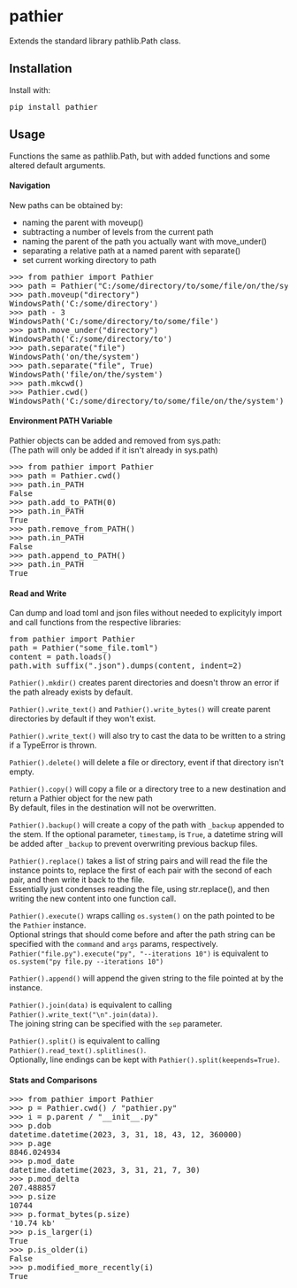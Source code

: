 # pathier

Extends the standard library pathlib.Path class.

## Installation

Install with:

<pre>
pip install pathier
</pre>



## Usage

Functions the same as pathlib.Path, but with added functions and some altered default arguments.<br>

#### Navigation

New paths can be obtained by:<br>
* naming the parent with moveup()
* subtracting a number of levels from the current path
* naming the parent of the path you actually want with move_under()
* separating a relative path at a named parent with separate()
* set current working directory to path
<pre>
>>> from pathier import Pathier
>>> path = Pathier("C:/some/directory/to/some/file/on/the/system")
>>> path.moveup("directory")
WindowsPath('C:/some/directory')
>>> path - 3
WindowsPath('C:/some/directory/to/some/file')
>>> path.move_under("directory")
WindowsPath('C:/some/directory/to')
>>> path.separate("file")
WindowsPath('on/the/system')
>>> path.separate("file", True)
WindowsPath('file/on/the/system')
>>> path.mkcwd()
>>> Pathier.cwd()
WindowsPath('C:/some/directory/to/some/file/on/the/system')
</pre>

#### Environment PATH Variable

Pathier objects can be added and removed from sys.path:<br>
(The path will only be added if it isn't already in sys.path)
<pre>
>>> from pathier import Pathier
>>> path = Pathier.cwd()
>>> path.in_PATH
False
>>> path.add_to_PATH(0)
>>> path.in_PATH
True
>>> path.remove_from_PATH()
>>> path.in_PATH
False
>>> path.append_to_PATH()
>>> path.in_PATH
True
</pre>


#### Read and Write

Can dump and load toml and json files without needed to explicityly import and call functions from the respective libraries:
<pre>
from pathier import Pathier
path = Pathier("some_file.toml")
content = path.loads()
path.with_suffix(".json").dumps(content, indent=2)
</pre>

`Pathier().mkdir()` creates parent directories and doesn't throw an error if the path already exists by default.<br>

`Pathier().write_text()` and `Pathier().write_bytes()` will create parent directories by default if they won't exist.<br>

`Pathier().write_text()` will also try to cast the data to be written to a string if a TypeError is thrown.<br>

`Pathier().delete()` will delete a file or directory, event if that directory isn't empty.<br>

`Pathier().copy()` will copy a file or a directory tree to a new destination and return a Pathier object for the new path<br>
By default, files in the destination will not be overwritten.<br>

`Pathier().backup()` will create a copy of the path with `_backup` appended to the stem.
If the optional parameter, `timestamp`, is `True`, a datetime string will be added after `_backup` to prevent overwriting previous backup files.<br>

`Pathier().replace()` takes a list of string pairs and will read the file the instance points to, replace the first of each pair with the second of each pair, and then write it back to the file.<br>
Essentially just condenses reading the file, using str.replace(), and then writing the new content into one function call.<br>

`Pathier().execute()` wraps calling `os.system()` on the path pointed to be the `Pathier` instance.<br>
Optional strings that should come before and after the path string can be specified with the `command` and `args` params, respectively.<br>
`Pathier("file.py").execute("py", "--iterations 10")` is equivalent to `os.system("py file.py --iterations 10")`<br>

`Pathier().append()` will append the given string to the file pointed at by the instance.<br>

`Pathier().join(data)` is equivalent to calling `Pathier().write_text("\n".join(data))`.<br>
The joining string can be specified with the `sep` parameter.<br>

`Pathier().split()` is equivalent to calling `Pathier().read_text().splitlines()`.<br>
Optionally, line endings can be kept with `Pathier().split(keepends=True)`.<br>
#### Stats and Comparisons
<pre>
>>> from pathier import Pathier
>>> p = Pathier.cwd() / "pathier.py"
>>> i = p.parent / "__init__.py"
>>> p.dob
datetime.datetime(2023, 3, 31, 18, 43, 12, 360000)
>>> p.age
8846.024934
>>> p.mod_date
datetime.datetime(2023, 3, 31, 21, 7, 30)
>>> p.mod_delta
207.488857
>>> p.size
10744
>>> p.format_bytes(p.size)
'10.74 kb'
>>> p.is_larger(i)
True
>>> p.is_older(i)
False
>>> p.modified_more_recently(i)
True
</pre>


